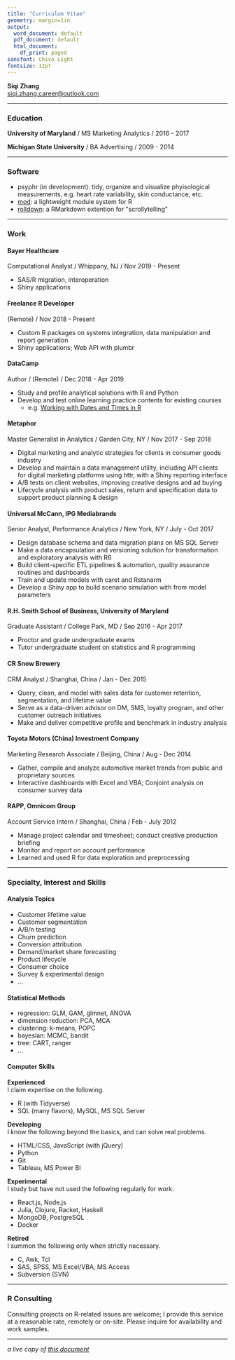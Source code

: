 ```yaml
---
title: "Curriculum Vitae"
geometry: margin=1in
output:
  word_document: default
  pdf_document: default
  html_document:
    df_print: paged
sansfont: Chivo Light
fontsize: 12pt
---
```


**Siqi Zhang**  
siqi.zhang.career@outlook.com


***
### Education ###

**University of Maryland** / MS Marketing Analytics / 2016 - 2017

**Michigan State University** / BA Advertising / 2009 - 2014    
    
***
### Software ###

- psyphr (in development): tidy, organize and visualize phyisological measurements, e.g. heart rate variability, skin conductance, etc.
- [mod](https://github.com/iqis/mod): a lightweight module system for R
- [rolldown](https://cran.r-project.org/web/packages/rolldown/): a RMarkdown extention for "scrollytelling" 
    
***    
### Work

#### Bayer Healthcare
Computational Analyst / Whippany, NJ / Nov 2019 - Present

- SAS/R migration, interoperation
- Shiny applications


#### Freelance R Developer
(Remote) / Nov 2018 - Present

- Custom R packages on systems integration, data manipulation and report generation
- Shiny applications; Web API with plumbr
    
    
#### DataCamp
Author / (Remote) / Dec 2018 - Apr 2019

- Study and profile analytical solutions with R and Python
- Develop and test online learning practice contents for existing courses
  - e.g. [Working with Dates and Times in R](https://www.datacamp.com/courses/working-with-dates-and-times-in-r)
   
      
#### Metaphor 
Master Generalist in Analytics / Garden City, NY / Nov 2017 - Sep 2018  

- Digital marketing and analytic strategies for clients in consumer goods industry
- Develop and maintain a data management utility, including API clients for digital marketing platforms using httr, with a Shiny reporting interface
- A/B tests on client websites, improving creative designs and ad buying
- Lifecycle analysis with product sales, return and specification data to support product planning & design

    
    
#### Universal McCann, IPG Mediabrands 	
Senior Analyst, Performance Analytics / New York, NY / July - Oct 2017

- Design database schema and data migration plans on MS SQL Server
- Make a data encapsulation and versioning solution for transformation and exploratory analysis with R6
- Build client-specific ETL pipelines & automation, quality assurance routines and dashboards
- Train and update models with caret and Rstanarm
- Develop a Shiny app to build scenario simulation with from model parameters
    
    
#### R.H. Smith School of Business, University of Maryland
Graduate Assistant / College Park, MD / Sep 2016 - Apr 2017

- Proctor and grade undergraduate exams
- Tutor undergraduate student on statistics and R programming
    
    
#### CR Snow Brewery
CRM Analyst / Shanghai, China / Jan - Dec 2015

- Query, clean, and model with sales data for customer retention, segmentation, and lifetime value
- Serve as a data-driven advisor on DM, SMS, loyalty program, and other customer outreach initiatives
- Make and deliver competitive profile and benchmark in industry analysis

    
    
#### Toyota Motors (China) Investment Company
Marketing Research Associate / Beijing, China / Aug - Dec 2014

- Gather, compile and analyze automotive market trends from public and proprietary sources
- Interactive dashboards with Excel and VBA; Conjoint analysis on consumer survey data
    
    
#### RAPP, Omnicom Group   
Account Service Intern / Shanghai, China / Feb - July 2012

- Manage project calendar and timesheet; conduct creative production briefing
- Monitor and report on account performance
- Learned and used R for data exploration and preprocessing
    

***
### Specialty, Interest and Skills

    
#### Analysis Topics

- Customer lifetime value
- Customer segmentation
- A/B/n testing
- Churn prediction
- Conversion attribution
- Demand/market share forecasting
- Product lifecycle 
- Consumer choice
- Survey & experimental design
- ... 

#### Statistical Methods

- regression: GLM, GAM, glmnet, ANOVA
- dimension reduction: PCA, MCA
- clustering: k-means, POPC
- bayesian: MCMC, bandit
- tree: CART, ranger
- ...

#### Computer Skills

__Experienced__        
I claim expertise on the following.

- R (with Tidyverse)
- SQL (many flavors), MySQL, MS SQL Server

__Developing__    
I know the following beyond the basics, and can solve real problems.

- HTML/CSS, JavaScript (with jQuery)
- Python
- Git
- Tableau, MS Power BI

__Experimental__    
I study but have not used the following regularly for work.

- React.js, Node.js
- Julia, Clojure, Racket, Haskell
- MongoDB, PostgreSQL
- Docker

__Retired__   
I summon the following only when strictly necessary.

- C, Awk, Tcl
- SAS, SPSS, MS Excel/VBA, MS Access
- Subversion (SVN)

***
### R Consulting
Consulting projects on R-related issues are welcome; I provide this service at a reasonable rate, remotely or on-site. Please inquire for availability and work samples. 
***
_a live copy of [this document](http://iqis.netlify.com/vitae)_

